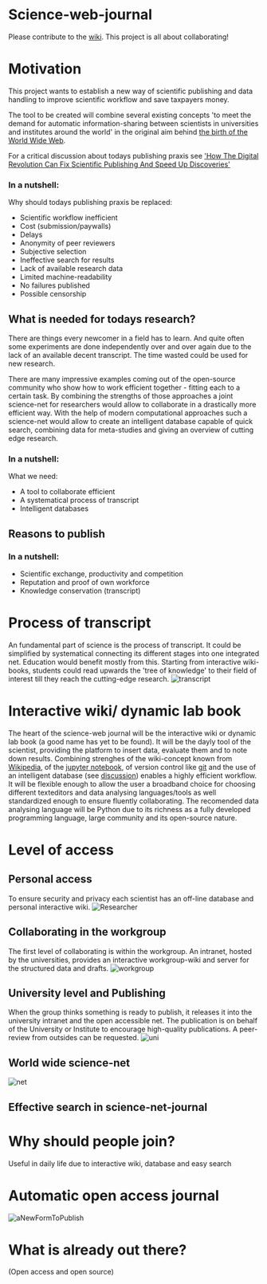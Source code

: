 ﻿# Science-web-journal
Please contribute to the [wiki](https://github.com/LibrEars/Science-web-journal/wiki). This project is all about collaborating! 

# Motivation
This project wants to establish a new way of scientific publishing and data handling to improve scientific workflow and save taxpayers money.

The tool to be created will combine several existing concepts 'to meet the demand for automatic information-sharing between scientists in universities and institutes around the world' in the original aim behind [the birth of the World Wide Web](http://home.cern/topics/birth-web).

For a critical discussion about todays publishing praxis see ['How The Digital Revolution Can Fix Scientific Publishing And Speed Up Discoveries'](https://techcrunch.com/2014/08/30/can-the-digital-revolution-fix-scientific-publishing-and-speed-up-discoveries/?ncid=rss)

### In a nutshell:
Why should todays publishing praxis be replaced:
 * Scientific workflow inefficient
 * Cost (submission/paywalls)
 * Delays
 * Anonymity of peer reviewers
 * Subjective selection
 * Ineffective search for results
 * Lack of available research data
 * Limited machine-readability
 * No failures published
 * Possible censorship

## What is needed for todays research?
There are things every newcomer in a field has to learn. And quite often some experiments are done independently over and over again due to the lack of an available decent transcript. The time wasted could be used for new research.

There are many impressive examples coming out of the open-source community who show how to work efficient together - fitting each to a certain task. By combining the strengths of those approaches a joint science-net for researchers would allow to collaborate in a drastically more efficient way. With the help of modern computational approaches such a science-net would allow to create an intelligent database capable of quick search, combining data for meta-studies and giving an overview of cutting edge research.

### In a nutshell:
What we need:
 * A tool to collaborate efficient
 * A systematical process of transcript
 * Intelligent databases

## Reasons to publish
### In a nutshell:
 * Scientific exchange, productivity and competition
 * Reputation and proof of own workforce
 * Knowledge conservation (transcript)

# Process of transcript
An fundamental part of science is the process of transcript. It could be simplified by systematical connecting its different stages into one integrated net. Education would benefit mostly from this. Starting from interactive wiki-books, students could read upwards the 'tree of knowledge' to their field of interest till they reach the cutting-edge research.
![transcript](/Artwork/transcript.png)

# Interactive wiki/ dynamic lab book
The heart of the science-web journal will be the interactive wiki or dynamic lab book (a good name has yet to be found). It will be the dayly tool of the scientist, providing the platform to insert data, evaluate them and to note down results. Combining strenghes of the wiki-concept known from [Wikipedia](https://www.wikipedia.org/), of the [jupyter notebook](https://jupyter.org/), of version control like [git](https://git-scm.com/) and the use of an intelligent database (see [discussion](https://github.com/LibrEars/Science-web-journal/wiki#automatic-information-sharing-dataset-and-machine-readability)) enables a highly efficient workflow. It will be flexible enough to allow the user a broadband choice for choosing different texteditors and data analysing languages/tools as well standardized enough to ensure fluently collaborating. The recomended data analysing language will be Python due to its richness as a fully developed programming language, large community and its open-source nature.

# Level of access
## Personal access
To ensure security and privacy each scientist has an off-line database and personal interactive wiki.
![Researcher](/Artwork/researcher.png)

## Collaborating in the workgroup
The first level of collaborating is within the workgroup. An intranet, hosted by the universities, provides an interactive workgroup-wiki and server for the structured data and drafts.
![workgroup](/Artwork/workgroup.png)

## University level and Publishing
When the group thinks something is ready to publish, it releases it into the university intranet and the open accessible net. The publication is on behalf of the University or Institute to encourage high-quality publications. A peer-review from outsides can be requested.
![uni](/Artwork/uni.png)

## World wide science-net
![net](/Artwork/net.png)

## Effective search in science-net-journal

# Why should people join?
Useful in daily life due to interactive wiki, database and easy search

# Automatic open access journal
![aNewFormToPublish](/Artwork/aNewFormToPublish.png)

# What is already out there?
(Open access and open source)

